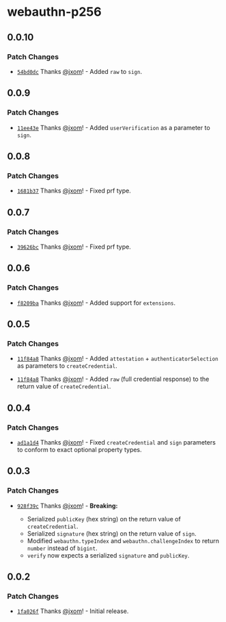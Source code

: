 # webauthn-p256

## 0.0.10

### Patch Changes

- [`54bd0dc`](https://github.com/wevm/webauthn-p256/commit/54bd0dce24736f9a3f97e07671baa18313fb8970) Thanks [@jxom](https://github.com/jxom)! - Added `raw` to `sign`.

## 0.0.9

### Patch Changes

- [`11ee43e`](https://github.com/wevm/webauthn-p256/commit/11ee43e1cd7b358d47b59dae0c4ddd29941d1c23) Thanks [@jxom](https://github.com/jxom)! - Added `userVerification` as a parameter to `sign`.

## 0.0.8

### Patch Changes

- [`1681b37`](https://github.com/wevm/webauthn-p256/commit/1681b3780b780a98acc49880783a20e2cdc62bdd) Thanks [@jxom](https://github.com/jxom)! - Fixed prf type.

## 0.0.7

### Patch Changes

- [`39626bc`](https://github.com/wevm/webauthn-p256/commit/39626bc7b6ea6fee6503f78a19e495b3e4bee7b5) Thanks [@jxom](https://github.com/jxom)! - Fixed prf type.

## 0.0.6

### Patch Changes

- [`f8209ba`](https://github.com/wevm/webauthn-p256/commit/f8209ba69405411f21b228f11110ce5bab2b883e) Thanks [@jxom](https://github.com/jxom)! - Added support for `extensions`.

## 0.0.5

### Patch Changes

- [`11f84a8`](https://github.com/wevm/webauthn-p256/commit/11f84a821b241672fe83d2b464afca4be84b6bfc) Thanks [@jxom](https://github.com/jxom)! - Added `attestation` + `authenticatorSelection` as parameters to `createCredential`.

- [`11f84a8`](https://github.com/wevm/webauthn-p256/commit/11f84a821b241672fe83d2b464afca4be84b6bfc) Thanks [@jxom](https://github.com/jxom)! - Added `raw` (full credential response) to the return value of `createCredential`.

## 0.0.4

### Patch Changes

- [`ad1a1d4`](https://github.com/wevm/webauthn-p256/commit/ad1a1d48d083fd855ec3458f985f150dea2baa5f) Thanks [@jxom](https://github.com/jxom)! - Fixed `createCredential` and `sign` parameters to conform to exact optional property types.

## 0.0.3

### Patch Changes

- [`928f39c`](https://github.com/wevm/webauthn-p256/commit/928f39c40981607057a0a22bde4183a605c6488d) Thanks [@jxom](https://github.com/jxom)! - **Breaking:**

  - Serialized `publicKey` (hex string) on the return value of `createCredential`.
  - Serialized `signature` (hex string) on the return value of `sign`.
  - Modified `webauthn.typeIndex` and `webauthn.challengeIndex` to return `number` instead of `bigint`.
  - `verify` now expects a serialized `signature` and `publicKey`.

## 0.0.2

### Patch Changes

- [`1fa026f`](https://github.com/wevm/webauthn-p256/commit/1fa026fedbe2d9f00955c964b7dd5dd7f0464d2c) Thanks [@jxom](https://github.com/jxom)! - Initial release.
